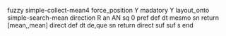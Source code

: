 fuzzy simple-collect-mean4
   force_position Y
   madatory Y
   layout_onto simple-search-mean
   direction R
   an AN
   sq 0
   pref 
   def 
    dt mesmo
    sn 
    return [mean,,mean]
    direct 
   def 
    dt de,que
    sn 
    return 
    direct 
   suf 
   suf s
end
